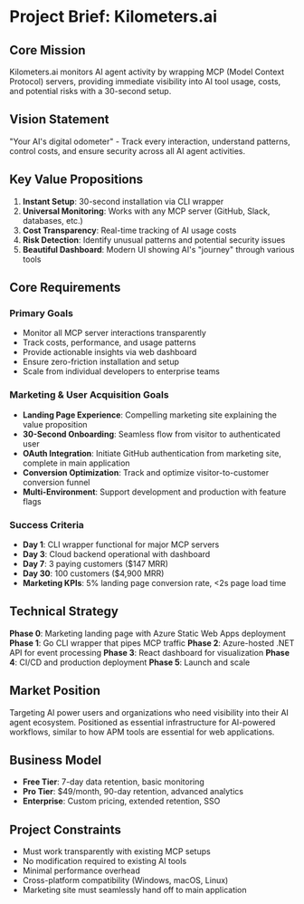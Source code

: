# Project Brief: Kilometers.ai

## Core Mission
Kilometers.ai monitors AI agent activity by wrapping MCP (Model Context Protocol) servers, providing immediate visibility into AI tool usage, costs, and potential risks with a 30-second setup.

## Vision Statement
"Your AI's digital odometer" - Track every interaction, understand patterns, control costs, and ensure security across all AI agent activities.

## Key Value Propositions
1. **Instant Setup**: 30-second installation via CLI wrapper
2. **Universal Monitoring**: Works with any MCP server (GitHub, Slack, databases, etc.)
3. **Cost Transparency**: Real-time tracking of AI usage costs
4. **Risk Detection**: Identify unusual patterns and potential security issues
5. **Beautiful Dashboard**: Modern UI showing AI's "journey" through various tools

## Core Requirements

### Primary Goals
- Monitor all MCP server interactions transparently
- Track costs, performance, and usage patterns
- Provide actionable insights via web dashboard
- Ensure zero-friction installation and setup
- Scale from individual developers to enterprise teams

### Marketing & User Acquisition Goals
- **Landing Page Experience**: Compelling marketing site explaining the value proposition
- **30-Second Onboarding**: Seamless flow from visitor to authenticated user
- **OAuth Integration**: Initiate GitHub authentication from marketing site, complete in main application
- **Conversion Optimization**: Track and optimize visitor-to-customer conversion funnel
- **Multi-Environment**: Support development and production with feature flags

### Success Criteria
- **Day 1**: CLI wrapper functional for major MCP servers
- **Day 3**: Cloud backend operational with dashboard
- **Day 7**: 3 paying customers ($147 MRR)
- **Day 30**: 100 customers ($4,900 MRR)
- **Marketing KPIs**: 5% landing page conversion rate, <2s page load time

## Technical Strategy
**Phase 0**: Marketing landing page with Azure Static Web Apps deployment
**Phase 1**: Go CLI wrapper that pipes MCP traffic
**Phase 2**: Azure-hosted .NET API for event processing
**Phase 3**: React dashboard for visualization
**Phase 4**: CI/CD and production deployment
**Phase 5**: Launch and scale

## Market Position
Targeting AI power users and organizations who need visibility into their AI agent ecosystem. Positioned as essential infrastructure for AI-powered workflows, similar to how APM tools are essential for web applications.

## Business Model
- **Free Tier**: 7-day data retention, basic monitoring
- **Pro Tier**: $49/month, 90-day retention, advanced analytics
- **Enterprise**: Custom pricing, extended retention, SSO

## Project Constraints
- Must work transparently with existing MCP setups
- No modification required to existing AI tools
- Minimal performance overhead
- Cross-platform compatibility (Windows, macOS, Linux)
- Marketing site must seamlessly hand off to main application 